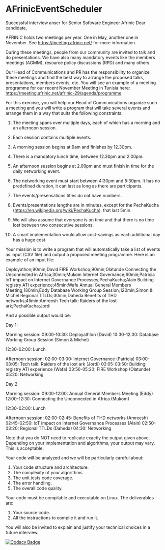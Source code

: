 # AFrinicEventScheduler
Successful interview anser for Senior Software Engineer Afrinic
Dear candidate,

AFRINIC holds two meetings per year. One in May, another one in
November. See https://meeting.afrinic.net/ for more information.

During these meetings, people from our community are invited to talk
and do presentations. We have also many mandatory events like the
members meetings (AGMM), resource policy discussions (RPD) and many
others.

Our Head of Communications and PR has the responsibility to organize
these meetings and find the best way to arrange the proposed talks,
presentations, members events, etc. You will see an example of a meeting
programme for our recent November Meeting in Tunisia here:
https://meeting.afrinic.net/afrinic-29/agenda/programme

For this exercise, you will help our Head of Communications organize
such a meeting and you will write a program that will take several
events and arrange them in a way that suits the following constraints:

1. The meeting spans over multiple days, each of which has a morning
and an afternoon session.

2. Each session contains multiple events.

3. A morning session begins at 9am and finishes by 12.30pm.  

4. There is a mandatory lunch time, between 12.30pm and 2.00pm.

5. An afternoon session begins at 2.00pm and must finish in time for the
daily networking event.

6. The networking event must start between 4:30pm and 5:30pm. It has no
predefined duration, it can last as long as there are participants.

7. The events/presensations titles do not have numbers.
  
8. Events/presentations lengths are in minutes, except for the
PechaKucha (https://en.wikipedia.org/wiki/PechaKucha), that last 5min.

9. We will also assume that everyone is on time and that there is no
time lost between two consecutive sessions.

10. A smart implementation would allow cost-savings as each additional
day has a huge cost.

Your mission is to write a program that will automatically take a list
of events as input (CSV file) and output a proposed meeting programme.
Here is an example of an input file:

Deployathon;90min;David
FIRE Workshop;90min;Olatunde
Connecting the Unconnected in Africa;30min;Mukom
Internet Governance;60min;Patricia
IoT impact on Internet Governance Processes;PechaKucha;Alain
Building registry ATI experience;45min;Wafa
Annual General Members Meeting;180min;Eddy
Database Working Group Session;120min;Simon & Michel
Regional TTLDs;30min;Daheda
Benefits of THD networks;45min;Amreesh
Tech talk: Raiders of the lost ark;PechaKucha;Jordi

And a possible output would be:

Day 1:

Morning session:
09:00-10:30: Deployathlon (David)
10:30-12:30: Database Working Group Session (Simon & Michel)

12:30-02:00: Lunch

Afternoon session:
02:00-03:00: Internet Governance (Patricia)
03:00-03:05: Tech talk: Raiders of the lost ark (Jordi)
03:05-03:50: Building registry ATI experience (Wafa)
03:50-05:20: FIRE Workshop (Olatunde)
05:20: Networking

Day 2:

Morning session:
09:00-12:00: Annual General Members Meeting (Eddy)
12:00-12:30: Connecting the Unconnected in Africa (Mukom)

12:30-02:00: Lunch

Afternoon session:
02:00-02:45: Benefits of THD networks (Amreesh)
02:45-02:50: IoT impact on Internet Governance Processes (Alain)
02:50-03:20: Regional TTLDs (Daheda)
04:30: Networking

Note that you do NOT need to replicate exactly the output given above.
Depending on your implementation and algorithms, your output may vary.
This is acceptable.

Your code will be analyzed and we will be particularly careful about:

1. Your code structure and architecture.
2. The complexity of your algorithms.
3. The unit tests code coverage.
4. The error handling.
5. The overall code quality.

Your code must be compilable and executable on Linux. The deliverables
are:

1. Your source code.
2. All the instructions to compile it and run it.

You will also be invited to explain and justify your technical choices
in a future interview.

[![Codacy Badge](https://app.codacy.com/project/badge/Grade/b251da152c334bf695eba5af1bc914d8)](https://www.codacy.com/gh/Brumelove/AFrinicEventScheduler/dashboard?utm_source=github.com&amp;utm_medium=referral&amp;utm_content=Brumelove/AFrinicEventScheduler&amp;utm_campaign=Badge_Grade)
